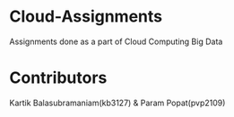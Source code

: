 # Cloud-Assignments
Assignments done as a part of Cloud Computing Big Data

# Contributors
Kartik Balasubramaniam(kb3127) & Param Popat(pvp2109)
